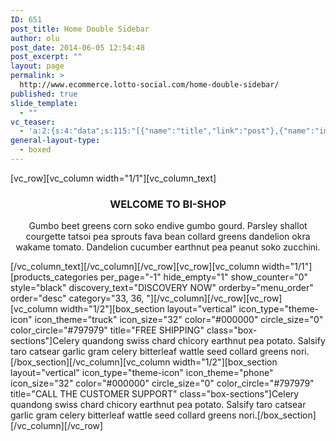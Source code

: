 ```yaml
---
ID: 651
post_title: Home Double Sidebar
author: olu
post_date: 2014-06-05 12:54:48
post_excerpt: ""
layout: page
permalink: >
  http://www.ecommerce.lotto-social.com/home-double-sidebar/
published: true
slide_template:
  - ""
vc_teaser:
  - 'a:2:{s:4:"data";s:115:"[{"name":"title","link":"post"},{"name":"image","image":"featured","link":"none"},{"name":"text","mode":"excerpt"}]";s:7:"bgcolor";s:0:"";}'
general-layout-type:
  - boxed
---
```

[vc_row][vc_column width="1/1"][vc_column_text]
<h3 style="text-align: center">WELCOME TO BI-SHOP</h3>
<p style="text-align: center">Gumbo beet greens corn soko endive gumbo gourd. Parsley shallot courgette tatsoi pea sprouts fava bean collard greens dandelion okra wakame tomato. Dandelion cucumber earthnut pea peanut soko zucchini.</p>
[/vc_column_text][/vc_column][/vc_row][vc_row][vc_column width="1/1"][products_categories per_page="-1" hide_empty="1" show_counter="0" style="black" discovery_text="DISCOVERY NOW" orderby="menu_order" order="desc" category="33, 36, "][/vc_column][/vc_row][vc_row][vc_column width="1/2"][box_section layout="vertical" icon_type="theme-icon" icon_theme="truck" icon_size="32" color="#000000" circle_size="0" color_circle="#797979" title="FREE SHIPPING" class="box-sections"]Celery quandong swiss chard chicory earthnut pea potato. Salsify taro catsear garlic gram celery bitterleaf wattle seed collard greens nori.[/box_section][/vc_column][vc_column width="1/2"][box_section layout="vertical" icon_type="theme-icon" icon_theme="phone" icon_size="32" color="#000000" circle_size="0" color_circle="#797979" title="CALL THE CUSTOMER SUPPORT" class="box-sections"]Celery quandong swiss chard chicory earthnut pea potato. Salsify taro catsear garlic gram celery bitterleaf wattle seed collard greens nori.[/box_section][/vc_column][/vc_row]